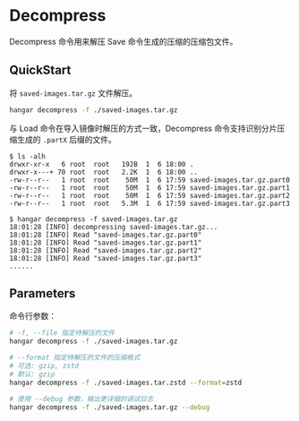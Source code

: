 # Decompress

Decompress 命令用来解压 Save 命令生成的压缩的压缩包文件。

## QuickStart

将 `saved-images.tar.gz` 文件解压。

```sh
hangar decompress -f ./saved-images.tar.gz
```

与 Load 命令在导入镜像时解压的方式一致，Decompress 命令支持识别分片压缩生成的 `.partX` 后缀的文件。

```console
$ ls -alh
drwxr-xr-x   6 root  root   192B  1  6 18:00 .
drwxr-x---+ 70 root  root   2.2K  1  6 18:00 ..
-rw-r--r--   1 root  root    50M  1  6 17:59 saved-images.tar.gz.part0
-rw-r--r--   1 root  root    50M  1  6 17:59 saved-images.tar.gz.part1
-rw-r--r--   1 root  root    50M  1  6 17:59 saved-images.tar.gz.part2
-rw-r--r--   1 root  root   5.3M  1  6 17:59 saved-images.tar.gz.part3

$ hangar decompress -f saved-images.tar.gz
18:01:28 [INFO] decompressing saved-images.tar.gz...
18:01:28 [INFO] Read "saved-images.tar.gz.part0"
18:01:28 [INFO] Read "saved-images.tar.gz.part1"
18:01:28 [INFO] Read "saved-images.tar.gz.part2"
18:01:28 [INFO] Read "saved-images.tar.gz.part3"
......
```

## Parameters

命令行参数：

```sh
# -f, --file 指定待解压的文件
hangar decompress -f ./saved-images.tar.gz

# --format 指定待解压的文件的压缩格式
# 可选: gzip, zstd
# 默认: gzip
hangar decompress -f ./saved-images.tar.zstd --format=zstd

# 使用 --debug 参数，输出更详细的调试日志
hangar decompress -f ./saved-images.tar.gz --debug
```
